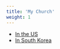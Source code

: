 ```yaml
---
title: 'My Church'
weight: 1
---
```


- [In the US](https://ksbc.net/)
- [In South Korea](http://www.seouldream.org/)
